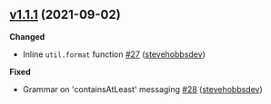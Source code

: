 ## [v1.1.1](https://github.com/auth0/password-sheriff/tree/v1.1.1) (2021-09-02)

**Changed**

- Inline `util.format` function [\#27](https://github.com/auth0/password-sheriff/pull/27) ([stevehobbsdev](https://github.com/stevehobbsdev))

**Fixed**

- Grammar on 'containsAtLeast' messaging [\#28](https://github.com/auth0/password-sheriff/pull/27) ([stevehobbsdev](https://github.com/stevehobbsdev))